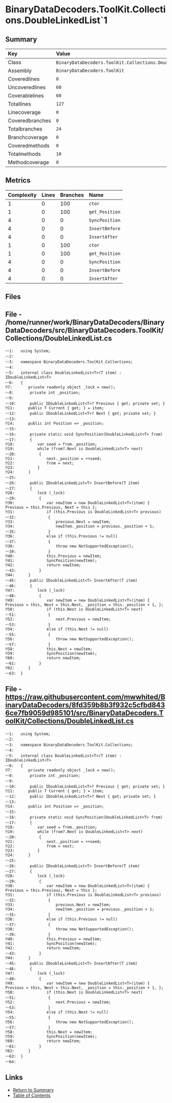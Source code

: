 ﻿# BinaryDataDecoders.ToolKit.Collections.DoubleLinkedList`1

## Summary

| Key             | Value                                                       |
| :-------------- | :---------------------------------------------------------- |
| Class           | `BinaryDataDecoders.ToolKit.Collections.DoubleLinkedList`1` |
| Assembly        | `BinaryDataDecoders.ToolKit`                                |
| Coveredlines    | `0`                                                         |
| Uncoveredlines  | `60`                                                        |
| Coverablelines  | `60`                                                        |
| Totallines      | `127`                                                       |
| Linecoverage    | `0`                                                         |
| Coveredbranches | `0`                                                         |
| Totalbranches   | `24`                                                        |
| Branchcoverage  | `0`                                                         |
| Coveredmethods  | `0`                                                         |
| Totalmethods    | `10`                                                        |
| Methodcoverage  | `0`                                                         |

## Metrics

| Complexity | Lines | Branches | Name           |
| :--------- | :---- | :------- | :------------- |
| 1          | 0     | 100      | `ctor`         |
| 1          | 0     | 100      | `get_Position` |
| 4          | 0     | 0        | `SyncPosition` |
| 4          | 0     | 0        | `InsertBefore` |
| 4          | 0     | 0        | `InsertAfter`  |
| 1          | 0     | 100      | `ctor`         |
| 1          | 0     | 100      | `get_Position` |
| 4          | 0     | 0        | `SyncPosition` |
| 4          | 0     | 0        | `InsertBefore` |
| 4          | 0     | 0        | `InsertAfter`  |

## Files

## File - /home/runner/work/BinaryDataDecoders/BinaryDataDecoders/src/BinaryDataDecoders.ToolKit/Collections/DoubleLinkedList.cs

```CSharp
〰1:   using System;
〰2:   
〰3:   namespace BinaryDataDecoders.ToolKit.Collections;
〰4:   
〰5:   internal class DoubleLinkedList<T>(T item) : IDoubleLinkedList<T>
〰6:   {
‼7:       private readonly object _lock = new();
〰8:       private int _position;
〰9:   
〰10:      public IDoubleLinkedList<T>? Previous { get; private set; }
‼11:      public T Current { get; } = item;
〰12:      public IDoubleLinkedList<T>? Next { get; private set; }
〰13:  
‼14:      public int Position => _position;
〰15:  
〰16:      private static void SyncPosition(DoubleLinkedList<T> from)
〰17:      {
‼18:          var seed = from._position;
‼19:          while (from?.Next is DoubleLinkedList<T> next)
〰20:          {
‼21:              next._position = ++seed;
‼22:              from = next;
‼23:          }
‼24:      }
〰25:  
〰26:      public IDoubleLinkedList<T> InsertBefore(T item)
〰27:      {
‼28:          lock (_lock)
〰29:          {
‼30:              var newItem = new DoubleLinkedList<T>(item) { Previous = this.Previous, Next = this };
‼31:              if (this.Previous is DoubleLinkedList<T> previous)
〰32:              {
‼33:                  previous.Next = newItem;
‼34:                  newItem._position = previous._position + 1;
〰35:              }
‼36:              else if (this.Previous != null)
〰37:              {
‼38:                  throw new NotSupportedException();
〰39:              }
‼40:              this.Previous = newItem;
‼41:              SyncPosition(newItem);
‼42:              return newItem;
〰43:          }
‼44:      }
〰45:      public IDoubleLinkedList<T> InsertAfter(T item)
〰46:      {
‼47:          lock (_lock)
〰48:          {
‼49:              var newItem = new DoubleLinkedList<T>(item) { Previous = this, Next = this.Next, _position = this._position + 1, };
‼50:              if (this.Next is DoubleLinkedList<T> next)
〰51:              {
‼52:                  next.Previous = newItem;
〰53:              }
‼54:              else if (this.Next != null)
〰55:              {
‼56:                  throw new NotSupportedException();
〰57:              }
‼58:              this.Next = newItem;
‼59:              SyncPosition(newItem);
‼60:              return newItem;
〰61:          }
‼62:      }
〰63:  }
```

## File - https://raw.githubusercontent.com/mwwhited/BinaryDataDecoders/8fd359b8b3f932c5cfbd8436ce7fb9059d985101/src/BinaryDataDecoders.ToolKit/Collections/DoubleLinkedList.cs

```CSharp
〰1:   using System;
〰2:   
〰3:   namespace BinaryDataDecoders.ToolKit.Collections;
〰4:   
〰5:   internal class DoubleLinkedList<T>(T item) : IDoubleLinkedList<T>
〰6:   {
‼7:       private readonly object _lock = new();
〰8:       private int _position;
〰9:   
〰10:      public IDoubleLinkedList<T>? Previous { get; private set; }
‼11:      public T Current { get; } = item;
〰12:      public IDoubleLinkedList<T>? Next { get; private set; }
〰13:  
‼14:      public int Position => _position;
〰15:  
〰16:      private static void SyncPosition(DoubleLinkedList<T> from)
〰17:      {
‼18:          var seed = from._position;
‼19:          while (from?.Next is DoubleLinkedList<T> next)
〰20:          {
‼21:              next._position = ++seed;
‼22:              from = next;
‼23:          }
‼24:      }
〰25:  
〰26:      public IDoubleLinkedList<T> InsertBefore(T item)
〰27:      {
‼28:          lock (_lock)
〰29:          {
‼30:              var newItem = new DoubleLinkedList<T>(item) { Previous = this.Previous, Next = this };
‼31:              if (this.Previous is DoubleLinkedList<T> previous)
〰32:              {
‼33:                  previous.Next = newItem;
‼34:                  newItem._position = previous._position + 1;
〰35:              }
‼36:              else if (this.Previous != null)
〰37:              {
‼38:                  throw new NotSupportedException();
〰39:              }
‼40:              this.Previous = newItem;
‼41:              SyncPosition(newItem);
‼42:              return newItem;
〰43:          }
‼44:      }
〰45:      public IDoubleLinkedList<T> InsertAfter(T item)
〰46:      {
‼47:          lock (_lock)
〰48:          {
‼49:              var newItem = new DoubleLinkedList<T>(item) { Previous = this, Next = this.Next, _position = this._position + 1, };
‼50:              if (this.Next is DoubleLinkedList<T> next)
〰51:              {
‼52:                  next.Previous = newItem;
〰53:              }
‼54:              else if (this.Next != null)
〰55:              {
‼56:                  throw new NotSupportedException();
〰57:              }
‼58:              this.Next = newItem;
‼59:              SyncPosition(newItem);
‼60:              return newItem;
〰61:          }
‼62:      }
〰63:  }
〰64:  
```

## Links

* [Return to Summary](Summary.md)
* [Table of Contents](../TOC.md)


